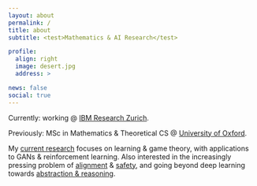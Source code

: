 ```yaml
---
layout: about
permalink: /
title: about
subtitle: <test>Mathematics & AI Research</test>

profile:
  align: right
  image: desert.jpg
  address: >

news: false
social: true
---
```


Currently: working @ <a href='https://www.zurich.ibm.com'>IBM Research Zurich</a>.

Previously: MSc in Mathematics & Theoretical CS @ <a href='https://www.ox.ac.uk/admissions/graduate/courses/msc-mathematics-and-foundations-computer-science'>University of Oxford</a>.

My [current research](https://aletcher.github.io/publications/) focuses on learning & game theory, with applications to GANs & reinforcement learning. Also interested in the increasingly pressing problem of [alignment](https://www.alignmentforum.org/) & [safety](https://arxiv.org/pdf/1606.06565.pdf), and going beyond deep learning towards [abstraction & reasoning](https://github.com/fchollet/ARC).

<!---
My [research](https://aletcher.github.io/publications/) focuses on learning & game theory, with applications to GANs & reinforcement learning. Also interested in moving beyond deep learning towards abstraction & reasoning, as well as the increasingly pressing problem of alignment & safety.

[Bachelor thesis](https://aletcher.github.io/assets/pdf/bsc_thesis.pdf) in algebraic number theory and my [master thesis](https://aletcher.github.io/assets/pdf/msc_thesis.pdf) on differentiable games.
-->
